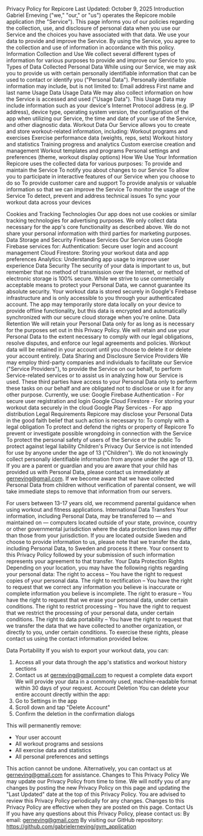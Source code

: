 
Privacy Policy for Repicore
Last Updated: October 9, 2025
Introduction
Gabriel Erneving ("we," "our," or "us") operates the Repicore mobile application (the "Service").
This page informs you of our policies regarding the collection, use, and disclosure of personal data when you use our Service and the choices you have associated with that data.
We use your data to provide and improve the Service. By using the Service, you agree to the collection and use of information in accordance with this policy.
Information Collection and Use
We collect several different types of information for various purposes to provide and improve our Service to you.
Types of Data Collected
Personal Data
While using our Service, we may ask you to provide us with certain personally identifiable information that can be used to contact or identify you ("Personal Data"). Personally identifiable information may include, but is not limited to:
Email address
First name and last name
Usage Data
Usage Data
We may also collect information on how the Service is accessed and used ("Usage Data"). This Usage Data may include information such as your device's Internet Protocol address (e.g. IP address), device type, operating system version, the configuration of the app when utilizing our Service, the time and date of your use of the Service, and other diagnostic data.
Workout Data
Our Service allows you to create and store workout-related information, including:
Workout programs and exercises
Exercise performance data (weights, reps, sets)
Workout history and statistics
Training progress and analytics
Custom exercise creation and management
Workout templates and programs
Personal settings and preferences (theme, workout display options)
How We Use Your Information
Repicore uses the collected data for various purposes:
To provide and maintain the Service
To notify you about changes to our Service
To allow you to participate in interactive features of our Service when you choose to do so
To provide customer care and support
To provide analysis or valuable information so that we can improve the Service
To monitor the usage of the Service
To detect, prevent and address technical issues
To sync your workout data across your devices

Cookies and Tracking Technologies
Our app does not use cookies or similar tracking technologies for advertising purposes. We only collect data necessary for the app's core functionality as described above. We do not share your personal information with third parties for marketing purposes.
Data Storage and Security
Firebase Services
Our Service uses Google Firebase services for:
Authentication: Secure user login and account management
Cloud Firestore: Storing your workout data and app preferences
Analytics: Understanding app usage to improve user experience
Data Security
The security of your data is important to us, but remember that no method of transmission over the Internet, or method of electronic storage is 100% secure. While we strive to use commercially acceptable means to protect your Personal Data, we cannot guarantee its absolute security.
Your workout data is stored securely in Google's Firebase infrastructure and is only accessible to you through your authenticated account. The app may temporarily store data locally on your device to provide offline functionality, but this data is encrypted and automatically synchronized with our secure cloud storage when you're online.
Data Retention
We will retain your Personal Data only for as long as is necessary for the purposes set out in this Privacy Policy. We will retain and use your Personal Data to the extent necessary to comply with our legal obligations, resolve disputes, and enforce our legal agreements and policies.
Workout data will be retained in your account until you choose to delete it or delete your account entirely.
Data Sharing and Disclosure
Service Providers
We may employ third-party companies and individuals to facilitate our Service ("Service Providers"), to provide the Service on our behalf, to perform Service-related services or to assist us in analyzing how our Service is used.
These third parties have access to your Personal Data only to perform these tasks on our behalf and are obligated not to disclose or use it for any other purpose.
Currently, we use:
Google Firebase Authentication - For secure user registration and login
Google Cloud Firestore - For storing your workout data securely in the cloud
Google Play Services - For app distribution
Legal Requirements
Repicore may disclose your Personal Data in the good faith belief that such action is necessary to:
To comply with a legal obligation
To protect and defend the rights or property of Repicore
To prevent or investigate possible wrongdoing in connection with the Service
To protect the personal safety of users of the Service or the public
To protect against legal liability
Children's Privacy
Our Service is not intended for use by anyone under the age of 13 ("Children").
We do not knowingly collect personally identifiable information from anyone under the age of 13. If you are a parent or guardian and you are aware that your child has provided us with Personal Data, please contact us immediately at gerneving@gmail.com. If we become aware that we have collected Personal Data from children without verification of parental consent, we will take immediate steps to remove that information from our servers.

For users between 13-17 years old, we recommend parental guidance when using workout and fitness applications.
International Data Transfers
Your information, including Personal Data, may be transferred to — and maintained on — computers located outside of your state, province, country or other governmental jurisdiction where the data protection laws may differ than those from your jurisdiction.
If you are located outside Sweden and choose to provide information to us, please note that we transfer the data, including Personal Data, to Sweden and process it there.
Your consent to this Privacy Policy followed by your submission of such information represents your agreement to that transfer.
Your Data Protection Rights
Depending on your location, you may have the following rights regarding your personal data:
The right to access – You have the right to request copies of your personal data.
The right to rectification – You have the right to request that we correct any information you believe is inaccurate or complete information you believe is incomplete.
The right to erasure – You have the right to request that we erase your personal data, under certain conditions.
The right to restrict processing – You have the right to request that we restrict the processing of your personal data, under certain conditions.
The right to data portability – You have the right to request that we transfer the data that we have collected to another organization, or directly to you, under certain conditions.
To exercise these rights, please contact us using the contact information provided below.

Data Portability
If you wish to export your workout data, you can:
1. Access all your data through the app's statistics and workout history sections
2. Contact us at gerneving@gmail.com to request a complete data export
We will provide your data in a commonly used, machine-readable format within 30 days of your request.
Account Deletion
You can delete your entire account directly within the app:
1. Go to Settings in the app
2. Scroll down and tap "Delete Account"
3. Confirm the deletion in the confirmation dialogs

This will permanently remove:
- Your user account
- All workout programs and sessions
- All exercise data and statistics
- All personal preferences and settings

This action cannot be undone. Alternatively, you can contact us at gerneving@gmail.com for assistance. 
Changes to This Privacy Policy
We may update our Privacy Policy from time to time. We will notify you of any changes by posting the new Privacy Policy on this page and updating the "Last Updated" date at the top of this Privacy Policy.
You are advised to review this Privacy Policy periodically for any changes. Changes to this Privacy Policy are effective when they are posted on this page.
Contact Us
If you have any questions about this Privacy Policy, please contact us:
By email: gerneving@gmail.com
By visiting our GitHub repository: https://github.com/gabrielerneving/gym_application



